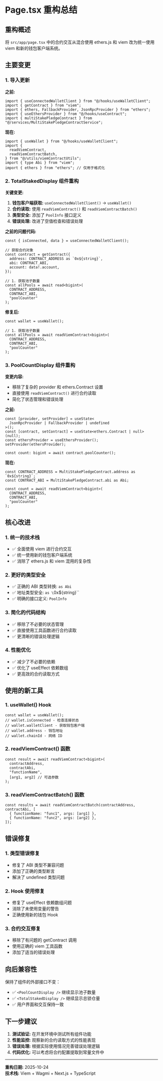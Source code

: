 # Page.tsx 重构总结

## 重构概述

将 `src/app/page.tsx` 中的合约交互从混合使用 ethers.js 和 viem 改为统一使用 viem 和新的钱包客户端系统。

## 主要变更

### 1. 导入更新

**之前:**

```tsx
import { useConnectedWalletClient } from "@/hooks/useWalletClient";
import { getContract } from "viem";
import { ethers, FallbackProvider, JsonRpcProvider } from "ethers";
import { useEthersProvider } from "@/hooks/useContract";
import { multiStakePledgeContract } from "@/services/MultiStakePledgeContractService";
```

**现在:**

```tsx
import { useWallet } from "@/hooks/useWalletClient";
import {
  readViemContract,
  readViemContractBatch,
} from "@/utils/viemContractUtils";
import { type Abi } from "viem";
import { ethers } from "ethers"; // 仅用于格式化
```

### 2. TotalStakedDisplay 组件重构

**关键变更:**

1. **钱包客户端获取:** `useConnectedWalletClient()` → `useWallet()`
2. **合约读取:** 使用 `readViemContract()` 和 `readViemContractBatch()`
3. **类型安全:** 添加了 `PoolInfo` 接口定义
4. **错误处理:** 改进了空值检查和错误处理

**之前的问题代码:**

```tsx
const { isConnected, data } = useConnectedWalletClient();

// 获取合约对象
const contract = getContract({
  address: CONTRACT_ADDRESS as `0x${string}`,
  abi: CONTRACT_ABI,
  account: data!.account,
});

// 1. 获取池子数量
const allPools = await read<bigint>(
  CONTRACT_ADDRESS,
  CONTRACT_ABI,
  "poolCounter"
);
```

**修复后:**

```tsx
const wallet = useWallet();

// 1. 获取池子数量
const allPools = await readViemContract<bigint>(
  CONTRACT_ADDRESS,
  CONTRACT_ABI,
  "poolCounter"
);
```

### 3. PoolCountDisplay 组件重构

**变更内容:**

- 移除了复杂的 provider 和 ethers.Contract 设置
- 直接使用 `readViemContract()` 进行合约读取
- 简化了状态管理和错误处理

**之前:**

```tsx
const [provider, setProvider] = useState<
  JsonRpcProvider | FallbackProvider | undefined
>();
const [contract, setContract] = useState<ethers.Contract | null>(null);
const ethersProvider = useEthersProvider();
setProvider(ethersProvider);

const count: bigint = await contract.poolCounter();
```

**现在:**

```tsx
const CONTRACT_ADDRESS = MultiStakePledgeContract.address as `0x${string}`;
const CONTRACT_ABI = MultiStakePledgeContract.abi as Abi;

const count = await readViemContract<bigint>(
  CONTRACT_ADDRESS,
  CONTRACT_ABI,
  "poolCounter"
);
```

## 核心改进

### 1. 统一的技术栈

- ✅ 全面使用 viem 进行合约交互
- ✅ 统一使用新的钱包客户端系统
- ✅ 消除了 ethers.js 和 viem 混用的复杂性

### 2. 更好的类型安全

- ✅ 正确的 ABI 类型转换: `as Abi`
- ✅ 地址类型安全: `as \`0x${string}\``
- ✅ 明确的接口定义: `PoolInfo`

### 3. 简化的代码结构

- ✅ 移除了不必要的状态管理
- ✅ 直接使用工具函数进行合约读取
- ✅ 更清晰的错误处理逻辑

### 4. 性能优化

- ✅ 减少了不必要的依赖
- ✅ 优化了 useEffect 依赖数组
- ✅ 更高效的合约读取方式

## 使用的新工具

### 1. useWallet() Hook

```tsx
const wallet = useWallet();
// wallet.isConnected - 检查连接状态
// wallet.walletClient - 获取钱包客户端
// wallet.address - 钱包地址
// wallet.chainId - 网络 ID
```

### 2. readViemContract() 函数

```tsx
const result = await readViemContract<bigint>(
  contractAddress,
  contractAbi,
  "functionName",
  [arg1, arg2] // 可选参数
);
```

### 3. readViemContractBatch() 函数

```tsx
const results = await readViemContractBatch(contractAddress, contractAbi, [
  { functionName: "func1", args: [arg1] },
  { functionName: "func2", args: [arg2] },
]);
```

## 错误修复

### 1. 类型错误修复

- 修复了 ABI 类型不兼容问题
- 添加了正确的类型断言
- 解决了 undefined 类型问题

### 2. Hook 使用修复

- 修复了 useEffect 依赖数组问题
- 消除了未使用变量的警告
- 正确使用新的钱包 Hook

### 3. 合约交互修复

- 移除了有问题的 getContract 调用
- 使用正确的 viem 工具函数
- 添加了适当的错误处理

## 向后兼容性

保持了组件的外部接口不变：

- ✅ `<PoolCountDisplay />` 继续显示池子数量
- ✅ `<TotalStakedDisplay />` 继续显示总锁仓量
- ✅ 用户界面和交互保持一致

## 下一步建议

1. **测试验证:** 在开发环境中测试所有组件功能
2. **性能监控:** 观察新的合约读取方式的性能表现
3. **错误处理:** 根据实际使用情况完善错误处理逻辑
4. **代码优化:** 可以考虑将合约配置提取到常量文件中

---

**重构日期:** 2025-10-24  
**技术栈:** Viem + Wagmi + Next.js + TypeScript
